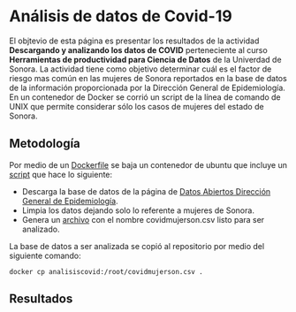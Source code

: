 # Análisis de datos de Covid-19

El objtevio de esta página es presentar los resultados de la actividad **Descargando y analizando los datos de COVID** perteneciente al curso **Herramientas de productividad para Ciencia de Datos** de la Univerdad de Sonora. 
La actividad tiene como objetivo determinar cuál es el factor de riesgo mas común en las mujeres de Sonora reportados en la base de datos de la información proporcionada por la Dirección General de Epidemiología.
En un contenedor de Docker se corrió un script de la línea de comando de UNIX que permite considerar sólo los casos de mujeres del estado de Sonora.

## Metodología

Por medio de un [Dockerfile](https://github.com/melrepa/Covid19/blob/main/analisiscovid.dockerfile) se baja un contenedor de ubuntu que incluye un [script](https://github.com/melrepa/Covid19/blob/main/covidscript.sh) que hace lo siguiente:

- Descarga la base de datos de la página de [Datos Abiertos Dirección General de Epidemiología](https://www.gob.mx/salud/documentos/datos-abiertos-152127).
- Limpia los datos dejando solo lo referente a mujeres de Sonora.
- Genera un [archivo](https://github.com/melrepa/Covid19/blob/main/covidmujerson.csv) con el nombre covidmujerson.csv listo para ser analizado.

La base de datos a ser analizada se copió al repositorio por medio del siguiente comando:

<code>docker cp analisiscovid:/root/covidmujerson.csv .</code>

## Resultados

